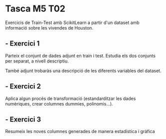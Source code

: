 # Tasca M5 T02

Exercicis de Train-Test amb ScikitLearn a partir d'un dataset amb informació sobre les vivendes de Houston.

## - Exercici 1
Parteix el conjunt de dades adjunt en train i test. Estudia els dos conjunts per separat, a nivell descriptiu.

També adjunt trobaràs una descripció de les diferents variables del dataset.



## - Exercici 2
Aplica algun procés de transformació (estandarditzar les dades numèriques, crear columnes dummies, polinomis...).



## - Exercici 3
Resumeix les noves columnes generades de manera estadística i gràfica

